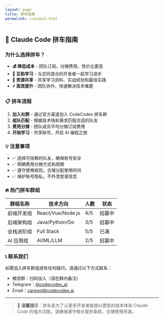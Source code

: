 ```yaml
---
layout: page
title: 拼车指南
permalink: /carpool.html
---
```


## 🚗 Claude Code 拼车指南

### 为什么选择拼车？

- **💰 降低成本** - 团队订阅，分摊费用，性价比更高
- **🤝 互助学习** - 与志同道合的开发者一起学习进步
- **🎯 资源共享** - 共享学习资料、实战经验和最佳实践
- **⚡ 高效提升** - 团队协作，快速解决技术难题

### 📋 拼车流程

1. **加入社群** - 通过官方渠道加入 CodeCodex 拼车群
2. **组队匹配** - 根据技术栈和需求匹配合适的队友
3. **费用分摊** - 团队成员平均分摊订阅费用
4. **开始学习** - 共享账号，开启 AI 编程之旅

### 💡 注意事项

- ✅ 选择可信赖的队友，确保账号安全
- ✅ 明确费用分摊方式和周期
- ✅ 遵守使用规则，合理分配使用时间
- ✅ 保护账号隐私，不外泄登录信息

### 🔥 热门拼车群组

| 群组名称 | 技术方向 | 人数 | 状态 |
|---------|---------|------|------|
| 前端开发组 | React/Vue/Node.js | 4/5 | 招募中 |
| 后端架构组 | Java/Python/Go | 3/5 | 招募中 |
| 全栈进阶组 | Full Stack | 5/5 | 已满 |
| AI 应用组 | AI/ML/LLM | 2/5 | 招募中 |

### 📞 联系我们

如需加入拼车群组或有任何疑问，请通过以下方式联系：

- 微信群：扫码加入（请在群内备注）
- Telegram：[@codecodex_ai](https://t.me/codecodex_ai)
- Email：carpool@codecodex.ai

---

> 🌟 **温馨提示**：拼车是为了让更多开发者能够以更低的成本体验 Claude Code 的强大功能。请确保遵守相关服务条款，合理使用资源。